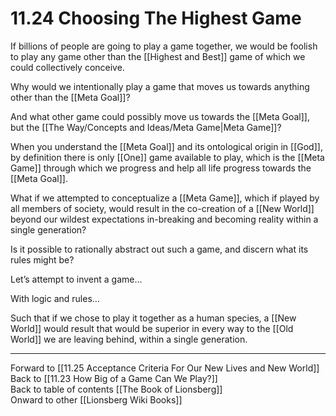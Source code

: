 # 11.24 Choosing The Highest Game

If billions of people are going to play a game together, we would be foolish to play any game other than the [[Highest and Best]] game of which we could collectively conceive.

Why would we intentionally play a game that moves us towards anything other than the [[Meta Goal]]?

And what other game could possibly move us towards the [[Meta Goal]], but the [[The Way/Concepts and Ideas/Meta Game|Meta Game]]? 

When you understand the [[Meta Goal]] and its ontological origin in [[God]], by definition there is only [[One]] game available to play, which is the [[Meta Game]] through which we progress and help all life progress towards the [[Meta Goal]].

What if we attempted to conceptualize a [[Meta Game]], which if played by all members of society, would result in the co-creation of a [[New World]] beyond our wildest expectations in-breaking and becoming reality within a single generation?

Is it possible to rationally abstract out such a game, and discern what its rules might be?

Let’s attempt to invent a game…

With logic and rules…

Such that if we chose to play it together as a human species, a [[New World]] would result that would be superior in every way to the [[Old World]] we are leaving behind, within a single generation.

___

Forward to [[11.25 Acceptance Criteria For Our New Lives and New World]]  
Back to [[11.23 How Big of a Game Can We Play?]]  
Back to table of contents [[The Book of Lionsberg]]  
Onward to other [[Lionsberg Wiki Books]]  